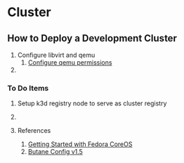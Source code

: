 # Cluster

## How to Deploy a Development Cluster

1. Configure libvirt and qemu
   1. [Configure qemu permissions](https://bbs.archlinux.org/viewtopic.php?pid=2028719#p2028719)
2. 

### To Do Items

1. Setup k3d registry node to serve as cluster registry
1. 

1. References
   1. [Getting Started with Fedora CoreOS](https://docs.fedoraproject.org/en-US/fedora-coreos/getting-started/)
   2. [Butane Config v1.5](https://coreos.github.io/butane/config-fcos-v1_5/)